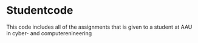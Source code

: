 # Studentcode
This code includes all of the assignments that is given to a student at AAU in cyber- and computerenineering

                                      
